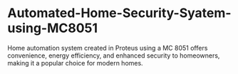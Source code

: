 # Automated-Home-Security-Syatem-using-MC8051
Home automation system created in Proteus using a MC 8051 offers convenience, energy efficiency, and enhanced security to homeowners, making it a popular choice for modern homes.

